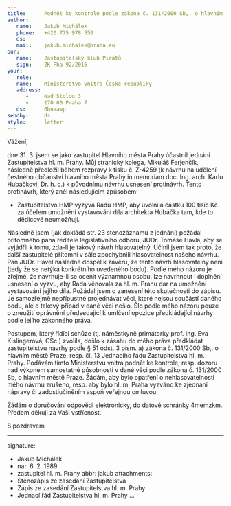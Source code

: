 ```yaml
---
title:      Podnět ke kontrole podle zákona č. 131/2000 Sb,. o hlavním městě Praze
author:
   name:    Jakub Michálek
   phone:   +420 775 978 550
   ds:      
   mail:    jakub.michalek@praha.eu
our:
   name:    Zastupitelský klub Pirátů
   sign:    ZK Pha 92/2016
your:
   role:    
   name:    Ministerstvo vnitra České republiky
   address:
      -     Nad Štolou 3
      -     170 00 Praha 7
   ds:      6bnaawp
sendby:     ds
style:      letter
---
```


Vážení,

dne 31. 3. jsem se jako zastupitel Hlavního města Prahy účastnil jednání Zastupitelstva hl. m. Prahy. Můj stranický kolega, Mikuláš Ferjenčík, následně předložil během rozpravy k tisku č. Z-4259 (k návrhu na udělení čestného občanství hlavního města Prahy in memoriam doc. Ing. arch. Karlu Hubáčkovi, Dr. h. c.) k původnímu návrhu usnesení protinávrh. Tento protinávrh, který zněl následujícím způsobem:

* Zastupitelstvo HMP vyzývá Radu HMP, aby uvolnila částku 100 tisíc Kč za účelem umožnění vystavování díla architekta Hubáčka tam, kde to dědicové neumožňují.

Následně jsem (jak dokládá str. 23 stenozáznamu z jednání) požádal přítomného pana ředitele legislativního odboru, JUDr. Tomáše Havla, aby se vyjádřil k tomu, zda-li je takový návrh hlasovatelný. Učinil jsem tak proto, že další zastupitelé přítomní v sále zpochybnili hlasovatelnost našeho návrhu. Pan JUDr. Havel následně dospěl k závěru, že tento návrh hlasovatelný není (tedy že se netýká konkrétního uvedeného bodu). Podle mého názoru je zřejmé, že navrhuje-li se ocenit významnou osobu, lze navrhnout i doplnění usnesení o výzvu, aby Rada věnovala za hl. m. Prahu dar na umožnění vystavování jejího díla. Požádal jsem o zanesení této skutečnosti do zápisu. Je samozřejmě nepřípustné projednávat věci, které nejsou součástí daného bodu, ale o takový případ v dané věci nešlo. Šlo podle mého názoru pouze o zneužití oprávnění předsedající k umlčení opozice předkládající návrhy podle jejího zákonného práva.

Postupem, který řídící schůze (tj. náměstkyně primátorky prof. Ing. Eva Kislingerová, CSc.) zvolila, došlo k zásahu do mého práva předkládat zastupitelstvu návrhy podle § 51 odst. 3 písm. a) zákona č. 131/2000 Sb,. o hlavním městě Praze, resp. čl. 13 Jednacího řádu Zastupitelstva hl. m. Prahy. Podávám tímto Ministerstvu vnitra podnět ke kontrole, resp. dozoru nad výkonem samostatné působnosti v dané věci podle zákona č. 131/2000 Sb, o hlavním městě Praze. Žádám, aby bylo opatření o nehlasovatelnosti mého návrhu zrušeno, resp. aby bylo hl. m. Praha vyzváno ke zjednání nápravy či zadostiučiněním aspoň veřejnou omluvou. 

Žádám o doručování odpovědi elektronicky, do datové schránky 4memzkm. Předem děkuji za Vaši vstřícnost. 

S pozdravem

---
signature: 
  - Jakub Michálek
  - nar. 6. 2. 1989
  - zastupitel hl. m. Prahy
abbr:       jakub
attachments:
  - Stenozápis ze zasedání Zastupitelstva
  - Zápis ze zasedání Zastupitelstva hl. m. Prahy
  - Jednací řád Zastupitelstva hl. m. Prahy
...
